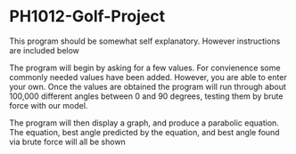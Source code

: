 # PH1012-Golf-Project

This program should be somewhat self explanatory. However instructions are included below

The program will begin by asking for a few values. For convienence some commonly needed values have been added. However, you are able to enter your own. 
Once the values are obtained the program will run through about 100,000 different angles between 0 and 90 degrees, testing them by brute force with our model.

The program will then display a graph, and produce a parabolic equation. The equation, best angle predicted by the equation, and best angle found via brute force will all be shown
